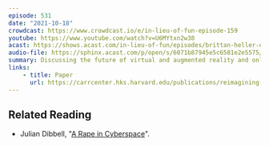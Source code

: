 ```yaml
---
episode: 531
date: "2021-10-18"
crowdcast: https://www.crowdcast.io/e/in-lieu-of-fun-episode-159
youtube: https://www.youtube.com/watch?v=U6MYtxn2w38
acast: https://shows.acast.com/in-lieu-of-fun/episodes/brittan-heller-on-augmented-reality
audio-file: https://sphinx.acast.com/p/open/s/6071b87945e5c6581e2e5575/e/617091f5db6b9c00130ee980/media.mp3
summary: Discussing the future of virtual and augmented reality and online harm
links:
    - title: Paper
      url: https://carrcenter.hks.harvard.edu/publications/reimagining-reality-human-rights-and-immersive-technology
---
```

## Related Reading

- Julian Dibbell, "[A Rape in Cyberspace][article]".

[article]: http://www.juliandibbell.com/articles/a-rape-in-cyberspace/

